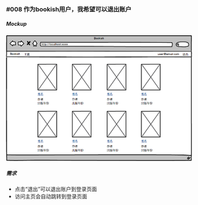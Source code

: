 ### #008 作为bookish用户，我希望可以退出账户

##### Mockup
![主页](images/Application-after-login.png)

##### 需求
- 点击“退出”可以退出账户到登录页面
- 访问主页会自动跳转到登录页面

